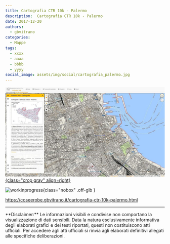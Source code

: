 ```yaml
---
title: Cartografia CTR 10k - Palermo
description:  Cartografia CTR 10k - Palermo
date: 2017-12-20
authors:
  - gbvitrano
categories:
  - Mappe
tags:
  - xxxx
  - aaaa
  - bbbb
  - yyyy
social_image: assets/img/social/cartografia_palermo.jpg
--- 
```

<style>.md-typeset code { background-color: #fff0;} 
</style>
[![cartografia_palermo](cartografia_palermo.jpg "Cartografia CTR 10k - Palermo" ){class="crop gray" align=right}](index.md) 

![workinprogress](https://coseerobe.it/assets/img/workinprogress.jpg "Work in progress"){class="nobox" .off-glb }

https://coseerobe.gbvitrano.it/cartografia-ctr-10k-palermo.html

<hr>
**Disclaimer:** Le informazioni visibili e condivise non comportano la visualizzazione di dati sensibili. Data la natura esclusivamente informativa degli elaborati grafici e dei testi riportati, questi non costituiscono atti ufficiali. Per accedere agli atti ufficiali si rinvia agli elaborati definitivi allegati alle specifiche deliberazioni.